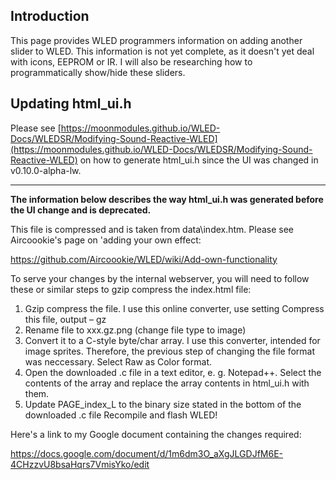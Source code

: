 ## Introduction
This page provides WLED programmers information on adding another slider to WLED. This information is not yet complete, as it doesn't yet deal with icons, EEPROM or IR. I will also be researching how to programmatically show/hide these sliders.

## Updating html_ui.h

Please see [https://moonmodules.github.io/WLED-Docs/WLEDSR/Modifying-Sound-Reactive-WLED](https://moonmodules.github.io/WLED-Docs/WLEDSR/Modifying-Sound-Reactive-WLED) on how to generate html_ui.h since the UI was changed in v0.10.0-alpha-lw.

***

**The information below describes the way html_ui.h was generated before the UI change and is deprecated.**

This file is compressed and is taken from data\index.htm. Please see Aircoookie's page on 'adding your own effect:

https://github.com/Aircoookie/WLED/wiki/Add-own-functionality

To serve your changes by the internal webserver, you will need to follow these or similar steps to gzip compress the index.html file:

1. Gzip compress the file. I use this online converter, use setting Compress this file, output – gz
1. Rename file to xxx.gz.png (change file type to image)
1. Convert it to a C-style byte/char array. I use this converter, intended for image sprites. Therefore, the previous step of changing the file format was neccessary. Select Raw as Color format.
1. Open the downloaded .c file in a text editor, e. g. Notepad++. Select the contents of the array and replace the array contents in html_ui.h with them.
1. Update PAGE_index_L to the binary size stated in the bottom of the downloaded .c file
Recompile and flash WLED!

Here's a link to my Google document containing the changes required:

https://docs.google.com/document/d/1m6dm3O_aXgJLGDJfM6E-4CHzzvU8bsaHqrs7VmisYko/edit